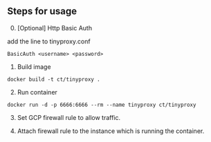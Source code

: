 
## Steps for usage

0. [Optional] Http Basic Auth

  add the line to tinyproxy.conf
  
  ```
  BasicAuth <username> <password>
  ```

1. Build image

  ```
  docker build -t ct/tinyproxy .
  ```

2. Run container

  ```
  docker run -d -p 6666:6666 --rm --name tinyproxy ct/tinyproxy
  ```

3. Set GCP firewall rule to allow traffic.

4. Attach firewall rule to the instance which is running the container.
